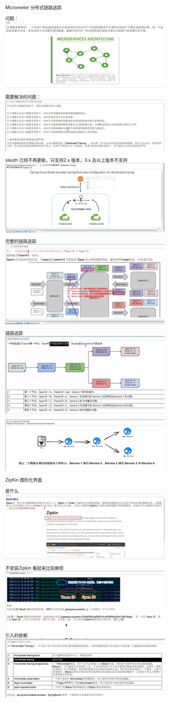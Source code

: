 Micrometer 分布式链路追踪

问题：
![img.png](img/img.png)

需要解决的问题：
![img_1.png](img/img_1.png)

sleuth 已经不再更新，只支持2.x 版本，3.x 及以上版本不支持
![img_2.png](img/img_2.png)

完整的链路追踪
![img_3.png](img/img_3.png)

链路追踪
![img_4.png](img/img_4.png)

![img_5.png](img/img_5.png)



ZipKin 图形化界面

是什么
![img_6.png](img/img_6.png)

不安装Zipkin 看起来比较麻烦
![img_7.png](img/img_7.png)

引入的依赖
![img_8.png](img/img_8.png)















